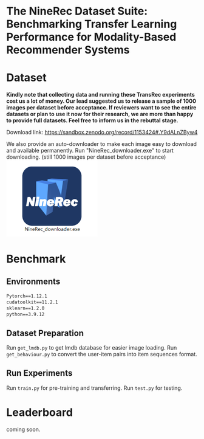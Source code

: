 # The NineRec Dataset Suite: Benchmarking Transfer Learning Performance for Modality-Based Recommender Systems


# Dataset
**Kindly note that collecting data and running these TransRec experiments cost us a lot of money. Our lead suggested us to release a sample of 1000 images per dataset before acceptance. If reviewers want to see the entire datasets or plan to use it now for their research, we are more than happy to provide full datasets. Feel free to inform us in the rebuttal stage.**

Download link: https://sandbox.zenodo.org/record/1153424#.Y9dALnZByw4

We also provide an auto-downloader to make each image easy to download and available permanently. Run "NineRec_downloader.exe" to start downloading. (still 1000 images per dataset before acceptance)
![image](https://github.com/anonymous-ninerec/NineRec/blob/main/Downloader/example_image.png)

# Benchmark
## Environments
```
Pytorch==1.12.1
cudatoolkit==11.2.1
sklearn==1.2.0
python==3.9.12
```
## Dataset Preparation
Run `get_lmdb.py` to get lmdb database for easier image loading. Run `get_behaviour.py` to convert the user-item pairs into item sequences format.
## Run Experiments
Run `train.py` for pre-training and transferring. Run `test.py` for testing.

# Leaderboard
coming soon.
